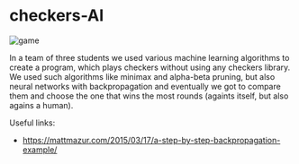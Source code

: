 # checkers-AI
![game](https://user-images.githubusercontent.com/59509836/152882738-58a80f5b-a46a-465e-a3fd-7de48453fa11.gif)

In a team of three students we used various machine learning algorithms to create a program, which plays checkers without using any checkers library. We used such algorithms like minimax and alpha-beta pruning, but also neural networks with backpropagation and eventually we got to compare them and choose the one that wins the most rounds (againts itself, but also agains a human).

Useful links:
* https://mattmazur.com/2015/03/17/a-step-by-step-backpropagation-example/
